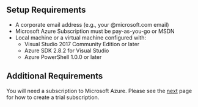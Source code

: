 ## Setup Requirements
* A corporate email address (e.g., your @microsoft.com email)
* Microsoft Azure Subscription must be pay-as-you-go or MSDN
* Local machine or a virtual machine configured with:
	* Visual Studio 2017 Community Edition or later
	* Azure SDK 2.8.2 for Visual Studio
	* Azure PowerShell 1.0.0 or later


## Additional Requirements
You will need a subscription to Microsoft Azure.  Please see the [next](./01_Azure_Registration.md) page for how to create a trial subscription.
